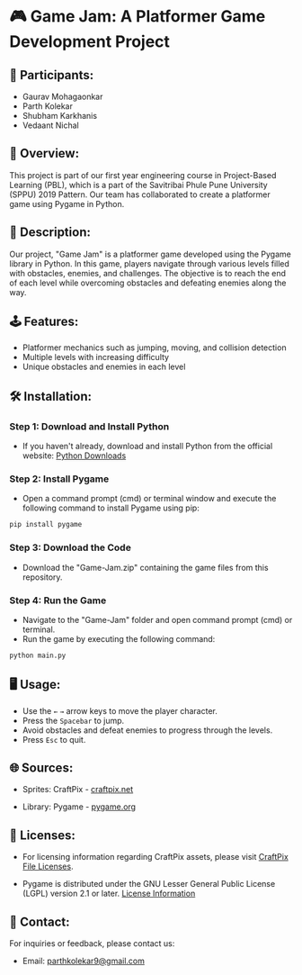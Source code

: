 # 🎮 Game Jam: A Platformer Game Development Project

## 👥 Participants:
- Gaurav Mohagaonkar
- Parth Kolekar
- Shubham Karkhanis
- Vedaant Nichal

## 📝 Overview:
This project is part of our first year engineering course in Project-Based Learning (PBL), which is a part of the Savitribai Phule Pune University (SPPU) 2019 Pattern. Our team has collaborated to create a platformer game using Pygame in Python.

## 📖 Description:
Our project, "Game Jam" is a platformer game developed using the Pygame library in Python. In this game, players navigate through various levels filled with obstacles, enemies, and challenges. The objective is to reach the end of each level while overcoming obstacles and defeating enemies along the way.

## 🕹️ Features:
- Platformer mechanics such as jumping, moving, and collision detection
- Multiple levels with increasing difficulty
- Unique obstacles and enemies in each level

## 🛠️ Installation:
### Step 1: Download and Install Python
- If you haven't already, download and install Python from the official website: [Python Downloads](https://www.python.org/downloads/)

### Step 2: Install Pygame
- Open a command prompt (cmd) or terminal window and execute the following command to install Pygame using pip:
```bash
pip install pygame
```
### Step 3: Download the Code
- Download the "Game-Jam.zip" containing the game files from this repository.

### Step 4: Run the Game
- Navigate to the "Game-Jam" folder and open command prompt (cmd) or terminal.
- Run the game by executing the following command:
 ```bash
python main.py
```

## 🖥️ Usage:             
- Use the `←` `→` arrow keys to move the player character.
- Press the `Spacebar` to jump.
- Avoid obstacles and defeat enemies to progress through the levels.
- Press `Esc` to quit.

## 🌐 Sources:
- Sprites: CraftPix - [craftpix.net](https://craftpix.net/freebies/assassin-mage-viking-free-pixel-art-game-heroes/?num=1&count=9&sq=viking&pos=7)

- Library: Pygame - [pygame.org](https://pygame.org)
  
## 📜 Licenses:
- For licensing information regarding CraftPix assets, please visit [CraftPix File Licenses](https://craftpix.net/file-licenses/).

- Pygame is distributed under the GNU Lesser General Public License (LGPL) version 2.1 or later. [License Information](https://www.pygame.org/docs/LGPL.txt)

## 📧 Contact:
For inquiries or feedback, please contact us:
- Email: parthkolekar9@gmail.com
